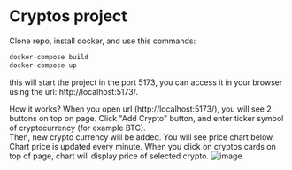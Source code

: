 # Cryptos project

Clone repo, install docker, and use this commands:
    
```bash
docker-compose build
docker-compose up
```

this will start the project in the port 5173, you can access it in your browser using the url: http://localhost:5173/.

How it works?
When you open url (http://localhost:5173/), you will see 2 buttons on top on page. Click "Add Crypto" button, and enter ticker symbol of cryptocurrency (for example BTC).<br>
Then, new crypto currency will be added. You will see price chart below. Chart price is updated every minute. When you click on cryptos cards on top of page, chart will display price of selected crypto.
![image](https://github.com/user-attachments/assets/f4be8781-eb6c-45ad-9fdd-6a6f0ea18444)
